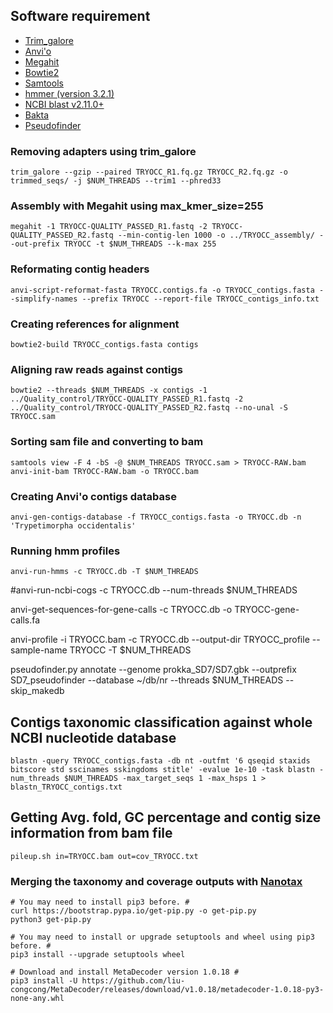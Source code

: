 ## Software requirement
* [Trim_galore](https://github.com/FelixKrueger/TrimGalore)
* [Anvi'o](https://anvio.org/)
* [Megahit](https://github.com/voutcn/megahit)
* [Bowtie2](https://github.com/BenLangmead/bowtie2)
* [Samtools](https://www.htslib.org/)
* [hmmer (version 3.2.1)](http://www.hmmer.org/)
* [NCBI blast v2.11.0+](https://blast.ncbi.nlm.nih.gov/Blast.cgi?PAGE_TYPE=BlastDocs&DOC_TYPE=Download)
* [Bakta](https://github.com/oschwengers/bakta)
* [Pseudofinder](https://github.com/filip-husnik/pseudofinder)

### Removing adapters using trim_galore
```shell
trim_galore --gzip --paired TRYOCC_R1.fq.gz TRYOCC_R2.fq.gz -o trimmed_seqs/ -j $NUM_THREADS --trim1 --phred33
```
### Assembly with Megahit using max_kmer_size=255
```shell
megahit -1 TRYOCC-QUALITY_PASSED_R1.fastq -2 TRYOCC-QUALITY_PASSED_R2.fastq --min-contig-len 1000 -o ../TRYOCC_assembly/ --out-prefix TRYOCC -t $NUM_THREADS --k-max 255
```
### Reformating contig headers
```shell
anvi-script-reformat-fasta TRYOCC.contigs.fa -o TRYOCC_contigs.fasta --simplify-names --prefix TRYOCC --report-file TRYOCC_contigs_info.txt
```
### Creating references for alignment
```shell
bowtie2-build TRYOCC_contigs.fasta contigs
```
### Aligning raw reads against contigs
```shell
bowtie2 --threads $NUM_THREADS -x contigs -1 ../Quality_control/TRYOCC-QUALITY_PASSED_R1.fastq -2 ../Quality_control/TRYOCC-QUALITY_PASSED_R2.fastq --no-unal -S TRYOCC.sam
```
### Sorting sam file and converting to bam
```shell
samtools view -F 4 -bS -@ $NUM_THREADS TRYOCC.sam > TRYOCC-RAW.bam
anvi-init-bam TRYOCC-RAW.bam -o TRYOCC.bam
```
### Creating Anvi'o contigs database
```shell
anvi-gen-contigs-database -f TRYOCC_contigs.fasta -o TRYOCC.db -n 'Trypetimorpha occidentalis'
```
### Running hmm profiles
```shell
anvi-run-hmms -c TRYOCC.db -T $NUM_THREADS
```
#anvi-run-ncbi-cogs -c TRYOCC.db --num-threads $NUM_THREADS

anvi-get-sequences-for-gene-calls -c TRYOCC.db -o TRYOCC-gene-calls.fa

anvi-profile -i TRYOCC.bam -c TRYOCC.db --output-dir TRYOCC_profile --sample-name TRYOCC -T $NUM_THREADS

pseudofinder.py annotate --genome prokka_SD7/SD7.gbk --outprefix SD7_pseudofinder --database ~/db/nr --threads $NUM_THREADS --skip_makedb


## Contigs taxonomic classification against whole NCBI nucleotide database
```shell
blastn -query TRYOCC_contigs.fasta -db nt -outfmt '6 qseqid staxids bitscore std sscinames sskingdoms stitle' -evalue 1e-10 -task blastn -num_threads $NUM_THREADS -max_target_seqs 1 -max_hsps 1 > blastn_TRYOCC_contigs.txt
```
## Getting Avg. fold, GC percentage and contig size information from bam file
```shell
pileup.sh in=TRYOCC.bam out=cov_TRYOCC.txt
```

### Merging the taxonomy and coverage outputs with [Nanotax](https://github.com/diecasfranco/Nanotax/blob/main/NanoTax_v2.2.py)


```shell
# You may need to install pip3 before. #
curl https://bootstrap.pypa.io/get-pip.py -o get-pip.py
python3 get-pip.py

# You may need to install or upgrade setuptools and wheel using pip3 before. #
pip3 install --upgrade setuptools wheel

# Download and install MetaDecoder version 1.0.18 #
pip3 install -U https://github.com/liu-congcong/MetaDecoder/releases/download/v1.0.18/metadecoder-1.0.18-py3-none-any.whl
```
